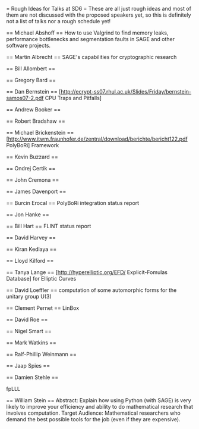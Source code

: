 = Rough Ideas for Talks at SD6 =
These are all just rough ideas and most of them are not discussed with the proposed speakers yet, so this is definitely not a list of talks nor a rough schedule yet!

== Michael Abshoff ==
How to use Valgrind to find memory leaks, performance bottlenecks and segmentation faults in SAGE and other software projects.

== Martin Albrecht ==
SAGE's capabilities for cryptographic research

== Bill Allombert ==

== Gregory Bard ==

== Dan Bernstein ==
[http://ecrypt-ss07.rhul.ac.uk/Slides/Friday/bernstein-samos07-2.pdf CPU Traps and Pitfalls] 

== Andrew Booker ==

== Robert Bradshaw ==

== Michael Brickenstein ==
[http://www.itwm.fraunhofer.de/zentral/download/berichte/bericht122.pdf PolyBoRi] Framework

== Kevin Buzzard ==

== Ondrej Certik ==

== John Cremona ==

== James Davenport ==

== Burcin Erocal ==
PolyBoRi integration status report

== Jon Hanke ==

== Bill Hart ==
FLINT status report

== David Harvey ==

== Kiran Kedlaya ==

== Lloyd Kilford ==

== Tanya Lange ==
[http://hyperelliptic.org/EFD/ Explicit-Fomulas Database] for Elliptic Curves

== David Loeffler ==
computation of some automorphic forms for the unitary group U(3)

== Clement Pernet ==
LinBox

== David Roe ==

== Nigel Smart ==

== Mark Watkins ==

== Ralf-Phillip Weinmann ==

== Jaap Spies ==

== Damien Stehle ==

fpLLL

== William Stein ==
Abstract: Explain how using Python (with SAGE) is very likely to improve your efficiency and ability to do mathematical research that involves computation. 
Target Audience: Mathematical researchers who demand the best possible tools for the job (even if they are expensive).
